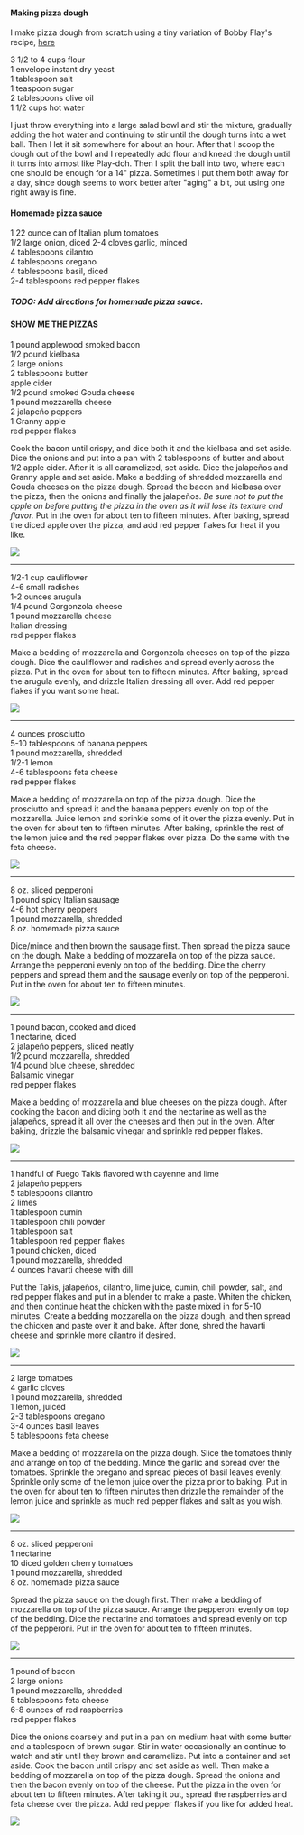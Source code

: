 #### Making pizza dough

I make pizza dough from scratch using a tiny variation of Bobby Flay's recipe, [here](https://www.epicurious.com/recipes/member/views/pizza-dough-bobby-flay-5b711de44e722a4f20884ace)

3 1/2 to 4 cups flour  
1 envelope instant dry yeast  
1 tablespoon salt  
1 teaspoon sugar  
2 tablespoons olive oil  
1 1/2 cups hot water  

I just throw everything into a large salad bowl and stir the mixture, gradually adding the hot water and continuing to stir until the dough turns into a wet ball. Then I let it sit somewhere for about an hour. After that I scoop the dough out of the bowl and I repeatedly add flour and knead the dough until it turns into almost like Play-doh. Then I split the ball into two, where each one should be enough for a 14" pizza. Sometimes I put them both away for a day, since dough seems to work better after "aging" a bit, but using one right away is fine.

#### Homemade pizza sauce

1 22 ounce can of Italian plum tomatoes  
1/2 large onion, diced
2-4 cloves garlic, minced  
4 tablespoons cilantro  
4 tablespoons oregano  
4 tablespoons basil, diced  
2-4 tablespoons red pepper flakes  

##### TODO: Add directions for homemade pizza sauce.


#### SHOW ME THE PIZZAS

1 pound applewood smoked bacon  
1/2 pound kielbasa  
2 large onions  
2 tablespoons butter  
apple cider  
1/2 pound smoked Gouda cheese  
1 pound mozzarella cheese  
2 jalapeño peppers  
1 Granny apple  
red pepper flakes  

Cook the bacon until crispy, and dice both it and the kielbasa and set aside. Dice the onions and put into a pan with 2 tablespoons of butter and about 1/2 apple cider. After it is all caramelized, set aside. Dice the jalapeños and Granny apple and set aside. Make a bedding of shredded mozzarella and Gouda cheeses on the pizza dough. Spread the bacon and kielbasa over the pizza, then the onions and finally the jalapeños. _Be sure not to put the apple on before putting the pizza in the oven as it will lose its texture and flavor._ Put in the oven for about ten to fifteen minutes. After baking, spread the diced apple over the pizza, and add red pepper flakes for heat if you like.

![](./images/bacon_kielbasa_apple_pizza.jpg)

<hr />

1/2-1 cup cauliflower  
4-6 small radishes  
1-2 ounces arugula  
1/4 pound Gorgonzola cheese  
1 pound mozzarella cheese  
Italian dressing  
red pepper flakes  

Make a bedding of mozzarella and Gorgonzola cheeses on top of the pizza dough. Dice the cauliflower and radishes and spread evenly across the pizza. Put in the oven for about ten to fifteen minutes. After baking, spread the arugula evenly, and drizzle Italian dressing all over. Add red pepper flakes if you want some heat.

![](./images/cauliflower_radish_pizza.jpg)

<hr />

4 ounces prosciutto  
5-10 tablespoons of banana peppers  
1 pound mozzarella, shredded  
1/2-1 lemon  
4-6 tablespoons feta cheese  
red pepper flakes  

Make a bedding of mozzarella on top of the pizza dough. Dice the prosciutto and spread it and the banana peppers evenly on top of the mozzarella. Juice lemon and sprinkle some of it over the pizza evenly. Put in the oven for about ten to fifteen minutes. After baking, sprinkle the rest of the lemon juice and the red pepper flakes over pizza. Do the same with the feta cheese.

![](./images/prosciutto_banana_peppers_pizza.jpg)

<hr />

8 oz. sliced pepperoni  
1 pound spicy Italian sausage  
4-6 hot cherry peppers  
1 pound mozzarella, shredded  
8 oz. homemade pizza sauce  

Dice/mince and then brown the sausage first. Then spread the pizza sauce on the dough. Make a bedding of mozzarella on top of the pizza sauce. Arrange the pepperoni evenly on top of the bedding. Dice the cherry peppers and spread them and the sausage evenly on top of the pepperoni. Put in the oven for about ten to fifteen minutes.

![](./images/pepperoni_sausage_cherry_peppers_pizza.jpg)

<hr />

1 pound bacon, cooked and diced  
1 nectarine, diced  
2 jalapeño peppers, sliced neatly  
1/2 pound mozzarella, shredded  
1/4 pound blue cheese, shredded  
Balsamic vinegar  
red pepper flakes  

Make a bedding of mozzarella and blue cheeses on the pizza dough. After cooking the bacon and dicing both it and the nectarine as well as the jalapeños, spread it all over the cheeses and then put in the oven. After baking, drizzle the balsamic vinegar and sprinkle red pepper flakes.

![](./images/bacon_nectarine_jalapeno_pizza.jpg)

<hr />

1 handful of Fuego Takis flavored with cayenne and lime  
2 jalapeño peppers  
5 tablespoons cilantro  
2 limes  
1 tablespoon cumin  
1 tablespoon chili powder  
1 tablespoon salt  
1 tablespoon red pepper flakes  
1 pound chicken, diced  
1 pound mozzarella, shredded  
4 ounces havarti cheese with dill  

Put the Takis, jalapeños, cilantro, lime juice, cumin, chili powder, salt, and red pepper flakes and put in a blender to make a paste. Whiten the chicken, and then continue heat the chicken with the paste mixed in for 5-10 minutes. Create a bedding mozzarella on the pizza dough, and then spread the chicken and paste over it and bake. After done, shred the havarti cheese and sprinkle more cilantro if desired.

![](./images/chicken_takis_pizza.jpg)

<hr />

2 large tomatoes  
4 garlic cloves  
1 pound mozzarella, shredded  
1 lemon, juiced  
2-3 tablespoons oregano  
3-4 ounces basil leaves  
5 tablespoons feta cheese  

Make a bedding of mozzarella on the pizza dough. Slice the tomatoes thinly and arrange on top of the bedding. Mince the garlic and spread over the tomatoes. Sprinkle the oregano and spread pieces of basil leaves evenly. Sprinkle only some of the lemon juice over the pizza prior to baking. Put in the oven for about ten to fifteen minutes then drizzle the remainder of the lemon juice and sprinkle as much red pepper flakes and salt as you wish.

![](./images/tomato_garlic_basil_pizza.jpg)

<hr />

8 oz. sliced pepperoni  
1 nectarine  
10 diced golden cherry tomatoes  
1 pound mozzarella, shredded  
8 oz. homemade pizza sauce  

Spread the pizza sauce on the dough first. Then make a bedding of mozzarella on top of the pizza sauce. Arrange the pepperoni evenly on top of the bedding. Dice the nectarine and tomatoes and spread evenly on top of the pepperoni. Put in the oven for about ten to fifteen minutes.

![](./images/nectarine_pepperoni_pizza.jpg)

<hr />

1 pound of bacon  
2 large onions  
1 pound mozzarella, shredded  
5 tablespoons feta cheese  
6-8 ounces of red raspberries  
red pepper flakes  

Dice the onions coarsely and put in a pan on medium heat with some butter and a tablespoon of brown sugar. Stir in water occasionally an continue to watch and stir until they brown and caramelize. Put into a container and set aside. Cook the bacon until crispy and set aside as well. Then make a bedding of mozzarella on top of the pizza dough. Spread the onions and then the bacon evenly on top of the cheese. Put the pizza in the oven for about ten to fifteen minutes. After taking it out, spread the raspberries and feta cheese over the pizza. Add red pepper flakes if you like for added heat.

![](./images/raspberry_pizza.jpg)
